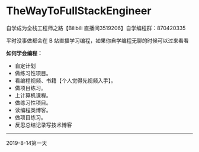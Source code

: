 # TheWayToFullStackEngineer
自学成为全栈工程师之路【Bilibili 直播间3519206】自学编程群：870420335

平时没事做都会在 B 站直播学习编程，如果你自学编程无聊的时候可以过来看看

**如何学会编程：**

*   自定计划
*   做练习性项目。
*   看编程视频、书籍【个人觉得先视频入手】。
*   做项目练习。
*   上计算机课程。
*   做练习性项目。
*   读编程类博客。
*   做项目练习。
*   反思总结记录写技术博客

---
2019-8-14第一天

